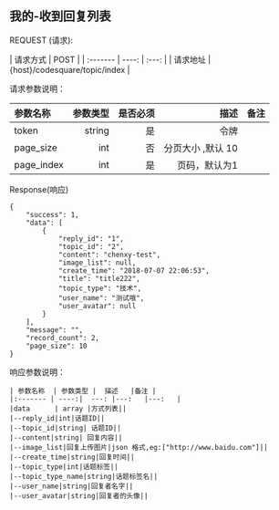 ## 我的-收到回复列表



REQUEST (请求):

|  请求方式    |    POST     |
| :------- | ----: | :---:  |
| 请求地址 | {host}/codesquare/topic/index   |

请求参数说明：

|    参数名称  | 参数类型 | 是否必须   | 描述   |备注|
| :------- | ----: | ---: | ---:   | ---:   |
| token | string |  是    |  令牌  ||
| page_size | int |  否    |  分页大小 ,默认 10 ||
| page_index | int |  是    | 页码，默认为1   ||




Response(响应)
	
    {
        "success": 1,
        "data": [
            {
                "reply_id": "1",
                "topic_id": "2",
                "content": "chenxy-test",
                "image_list": null,
                "create_time": "2018-07-07 22:06:53",
                "title": "title222",
                "topic_type": "技术",
                "user_name": "测试哦",
                "user_avatar": null
            }
        ],
        "message": "",
        "record_count": 2,
        "page_size": 10
    }


响应参数说明：

    | 参数名称  | 参数类型 |  描述   |备注 |
    |:------- | ----:|  ---: |---:   |---:   |
    |data      | array |方式列表||
    |--reply_id|int|话题ID||
    |--topic_id|string| 话题ID||
    |--content|string| 回复内容||
    |--image_list|回复上传图片|json 格式,eg:["http://www.baidu.com"]||
    |--create_time|string|回复时间||
    |--topic_type|int|话题标签||
    |--topic_type_name|string|话题标签名||
    |--user_name|string|回复者名字||
    |--user_avatar|string|回复者的头像||
    

